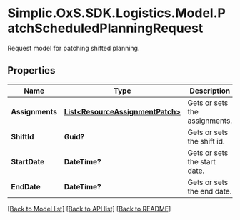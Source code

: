 # Simplic.OxS.SDK.Logistics.Model.PatchScheduledPlanningRequest
Request model for patching shifted planning.

## Properties

Name | Type | Description | Notes
------------ | ------------- | ------------- | -------------
**Assignments** | [**List&lt;ResourceAssignmentPatch&gt;**](ResourceAssignmentPatch.md) | Gets or sets the assignments. | [optional] 
**ShiftId** | **Guid?** | Gets or sets the shift id. | [optional] 
**StartDate** | **DateTime?** | Gets or sets the start date. | [optional] 
**EndDate** | **DateTime?** | Gets or sets the end date. | [optional] 

[[Back to Model list]](../README.md#documentation-for-models) [[Back to API list]](../README.md#documentation-for-api-endpoints) [[Back to README]](../README.md)

